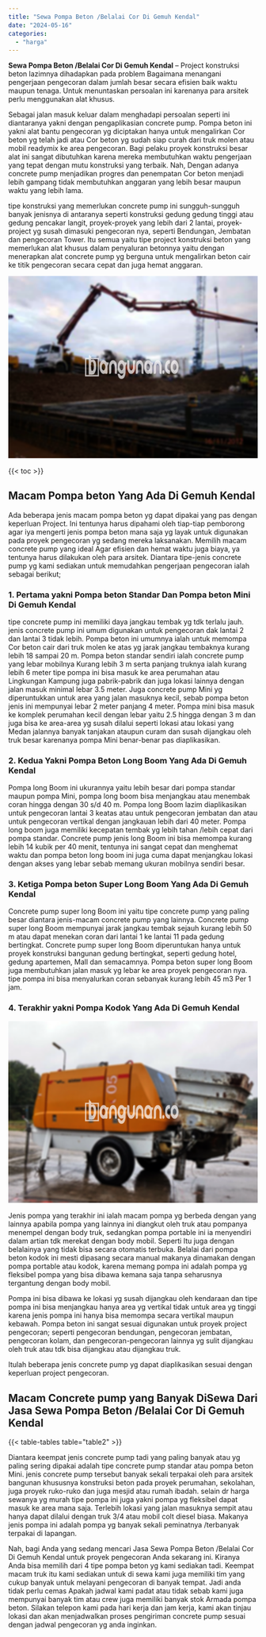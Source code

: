 ```yaml
---
title: "Sewa Pompa Beton /Belalai Cor Di Gemuh Kendal"
date: "2024-05-16"
categories: 
  - "harga"
---
```


**Sewa Pompa Beton /Belalai Cor Di Gemuh Kendal** – Project konstruksi beton lazimnya dihadapkan pada problem Bagaimana menangani pengerjaan pengecoran dalam jumlah besar secara efisien baik waktu maupun tenaga. Untuk menuntaskan persoalan ini karenanya para arsitek perlu menggunakan alat khusus.

Sebagai jalan masuk keluar dalam menghadapi persoalan seperti ini diantaranya yakni dengan pengaplikasian concrete pump. Pompa beton ini yakni alat bantu pengecoran yg diciptakan hanya untuk mengalirkan Cor beton yg telah jadi atau Cor beton yg sudah siap curah dari truk molen atau mobil readymix ke area pengecoran. Bagi pelaku proyek konstruksi besar alat ini sangat dibutuhkan karena mereka membutuhkan waktu pengerjaan yang tepat dengan mutu konstruksi yang terbaik. Nah, Dengan adanya concrete pump menjadikan progres dan penempatan Cor beton menjadi lebih gampang tidak membutuhkan anggaran yang lebih besar maupun waktu yang lebih lama.

tipe konstruksi yang memerlukan concrete pump ini sungguh-sungguh banyak jenisnya di antaranya seperti konstruksi gedung gedung tinggi atau gedung pencakar langit, proyek-proyek yang lebih dari 2 lantai, proyek-project yg susah dimasuki pengecoran nya, seperti Bendungan, Jembatan dan pengecoran Tower. Itu semua yaitu tipe project konstruksi beton yang memerlukan alat khusus dalam penyaluran betonnya yaitu dengan menerapkan alat concrete pump yg berguna untuk mengalirkan beton cair ke titik pengecoran secara cepat dan juga hemat anggaran.

![Sewa Pompa Beton /Belalai Cor Di Gemuh Kendal](/images/sewa-concrete-pump-28.png)

{{< toc >}}

## Macam Pompa beton Yang Ada Di Gemuh Kendal

Ada beberapa jenis macam pompa beton yg dapat dipakai yang pas dengan keperluan Project. Ini tentunya harus dipahami oleh tiap-tiap pemborong agar iya mengerti jenis pompa beton mana saja yg layak untuk digunakan pada proyek pengecoran yg sedang mereka laksanakan. Memilih macam concrete pump yang ideal Agar efisien dan hemat waktu juga biaya, ya tentunya harus dilakukan oleh para arsitek. Diantara tipe-jenis concrete pump yg kami sediakan untuk memudahkan pengerjaan pengecoran ialah sebagai berikut;

### 1\. Pertama yakni Pompa beton Standar Dan Pompa beton Mini Di Gemuh Kendal

tipe concrete pump ini memiliki daya jangkau tembak yg tdk terlalu jauh. jenis concrete pump ini umum digunakan untuk pengecoran dak lantai 2 dan lantai 3 tidak lebih. Pompa beton ini umumnya ialah untuk memompa Cor beton cair dari truk molen ke atas yg jarak jangkau tembaknya kurang lebih 18 sampai 20 m. Pompa beton standar sendiri ialah concrete pump yang lebar mobilnya Kurang lebih 3 m serta panjang truknya ialah kurang lebih 6 meter tipe pompa ini bisa masuk ke area perumahan atau Lingkungan Kampung juga pabrik-pabrik dan juga lokasi lainnya dengan jalan masuk minimal lebar 3.5 meter. Juga concrete pump Mini yg diperuntukkan untuk area yang jalan masuknya kecil, sebab pompa beton jenis ini mempunyai lebar 2 meter panjang 4 meter. Pompa mini bisa masuk ke komplek perumahan kecil dengan lebar yaitu 2.5 hingga dengan 3 m dan juga bisa ke area-area yg susah dilalui seperti lokasi atau lokasi yang Medan jalannya banyak tanjakan ataupun curam dan susah dijangkau oleh truk besar karenanya pompa Mini benar-benar pas diaplikasikan.

### 2\. Kedua Yakni Pompa Beton Long Boom Yang Ada Di Gemuh Kendal

Pompa long Boom ini ukurannya yaitu lebih besar dari pompa standar maupun pompa Mini, pompa long boom bisa menjangkau atau menembak coran hingga dengan 30 s/d 40 m. Pompa long Boom lazim diaplikasikan untuk pengecoran lantai 3 keatas atau untuk pengecoran jembatan dan atau untuk pengecoran vertikal dengan jangkauan lebih dari 40 meter. Pompa long boom juga memiliki kecepatan tembak yg lebih tahan /lebih cepat dari pompa standar. Concrete pump jenis long Boom ini bisa memompa kurang lebih 14 kubik per 40 menit, tentunya ini sangat cepat dan menghemat waktu dan pompa beton long boom ini juga cuma dapat menjangkau lokasi dengan akses yang lebar sebab memang ukuran mobilnya sendiri besar.

### 3\. Ketiga Pompa beton Super Long Boom Yang Ada Di Gemuh Kendal

Concrete pump super long Boom ini yaitu tipe concrete pump yang paling besar diantara jenis-macam concrete pump yang lainnya. Concrete pump super long Boom mempunyai jarak jangkau tembak sejauh kurang lebih 50 m atau dapat menekan coran dari lantai 1 ke lantai 11 pada gedung bertingkat. Concrete pump super long Boom diperuntukan hanya untuk proyek konstruksi bangunan gedung bertingkat, seperti gedung hotel, gedung apartemen, Mall dan semacamnya. Pompa beton super long Boom juga membutuhkan jalan masuk yg lebar ke area proyek pengecoran nya. tipe pompa ini bisa menyalurkan coran sebanyak kurang lebih 45 m3 Per 1 jam.

### 4\. Terakhir yakni Pompa Kodok Yang Ada Di Gemuh Kendal

![Sewa Pompa Beton /Belalai Cor Di Gemuh Kendal](/images/sewa-concrete-pump-22.png)

Jenis pompa yang terakhir ini ialah macam pompa yg berbeda dengan yang lainnya apabila pompa yang lainnya ini diangkut oleh truk atau pompanya menempel dengan body truk, sedangkan pompa portable ini ia menyendiri dalam artian tdk merekat dengan body mobil. Seperti Itu juga dengan belalainya yang tidak bisa secara otomatis terbuka. Belalai dari pompa beton kodok ini mesti dipasang secara manual makanya dinamakan dengan pompa portable atau kodok, karena memang pompa ini adalah pompa yg fleksibel pompa yang bisa dibawa kemana saja tanpa seharusnya tergantung dengan body mobil.

Pompa ini bisa dibawa ke lokasi yg susah dijangkau oleh kendaraan dan tipe pompa ini bisa menjangkau hanya area yg vertikal tidak untuk area yg tinggi karena jenis pompa ini hanya bisa memompa secara vertikal maupun kebawah. Pompa beton ini sangat sesuai digunakan untuk proyek project pengecoran; seperti pengecoran bendungan, pengecoran jembatan, pengecoran kolam, dan pengecoran-pengecoran lainnya yg sulit dijangkau oleh truk atau tdk bisa dijangkau atau dijangkau truk.

Itulah beberapa jenis concrete pump yg dapat diaplikasikan sesuai dengan keperluan project pengecoran.

## Macam Concrete pump yang Banyak DiSewa Dari Jasa Sewa Pompa Beton /Belalai Cor Di Gemuh Kendal

{{< table-tables table="table2" >}}

Diantara keempat jenis concrete pump tadi yang paling banyak atau yg paling sering dipakai adalah tipe concrete pump standar atau pompa beton Mini. jenis concrete pump tersebut banyak sekali terpakai oleh para arsitek bangunan khususnya konstruksi beton pada proyek perumahan, sekolahan, juga proyek ruko-ruko dan juga mesjid atau rumah ibadah. selain dr harga sewanya yg murah tipe pompa ini juga yakni pompa yg fleksibel dapat masuk ke area mana saja. Terlebih lokasi yang jalan masuknya sempit atau hanya dapat dilalui dengan truk 3/4 atau mobil colt diesel biasa. Makanya jenis pompa ini adalah pompa yg banyak sekali peminatnya /terbanyak terpakai di lapangan.

Nah, bagi Anda yang sedang mencari Jasa Sewa Pompa Beton /Belalai Cor Di Gemuh Kendal untuk proyek pengecoran Anda sekarang ini. Kiranya Anda bisa memilih dari 4 tipe pompa beton yg kami sediakan tadi. Keempat macam truk itu kami sediakan untuk di sewa kami juga memiliki tim yang cukup banyak untuk melayani pengecoran di banyak tempat. Jadi anda tidak perlu cemas Apakah jadwal kami padat atau tidak sebab kami juga mempunyai banyak tim atau crew juga memiliki banyak stok Armada pompa beton. Silakan telepon kami pada hari kerja dan jam kerja, kami akan tinjau lokasi dan akan menjadwalkan proses pengiriman concrete pump sesuai dengan jadwal pengecoran yg anda inginkan.
